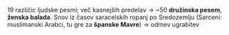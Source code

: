 19 različic ljudske pesmi; več kasnejših predelav → ~50
**družinska pesem**, **ženska balada**.
Snov iz časov saracelskih ropanj po Sredozemlju (Sarceni: muslimanski Arabci, tu gre za **španske Mavre**) → odmev ugrabitev
